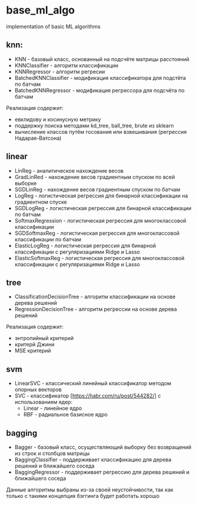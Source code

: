 # base_ml_algo
implementation of basic ML algorithms 

## knn:
- KNN - базовый класс, основанный на подсчёте матрицы расстояний
- KNNClassifier - алгоритм классификации
- KNNRegressor - алгоритм регресии
- BatchedKNNClassifier - модификация классификатора для подстёта по батчам
- BatchedKNNRegressor - модификация регрессора для подсчёта по батчам

Реализация содержит:
- евклидову и косинусную метрику
- поддержку поиска методами kd_tree, ball_tree, brute из sklearn
- вычисление классов путём госования или взвешивания (регрессия Надарая-Ватсона)

## linear
- LinReg - аналитическое нахождение весов
- GradLinRed - нахождение весов градиентным спуском по всей выборке
- SGDLinReg - нахождение весов градиентным спуском по батчам
- LogReg - логистическая регрессия для бинарной классификации на градиентном спуске
- SGDLogReg - логистическая регрессия для бинарной классификации по батчам
- SoftmaxRegression - логистическая регрессия для многоклассовой классификации
- SGDSoftmaxReg - логистическая регрессия для многоклассовой классификации по батчам
- ElasticLogReg - логистическая регрессия для бинарной классификации с регуляризациями Ridge и Lasso
- ElasticSoftmaxReg - логистическая регрессия для многоклассовой классификации с регуляризациями Ridge и Lasso

## tree
- ClassificationDecisionTree - алгоритм классификации на основе дерева решений
- RegressionDecisionTree - алгоритм регрессии на основе дерева решений

Реализация содержит:
- энтропийный критерий
- критерй Джини
- MSE критерий

## svm
- LinearSVC - классический линейный классификатор методом опорных векторов
- SVC - классификатор [https://habr.com/ru/post/544282/] с использованием ядер:
  - Linear - линейное ядро
  - RBF - радиальное базисное ядро

## bagging
- Bagger - базовый класс, осуществляющий выборку без возвращений из строк и столбцов матрицы
- BaggingClassifier - поддерживает классификацию для дерева решений и ближайшего соседа
- BaggingRegressor - поддерживает регрессию для дерева решений и ближайшего соседа

Данные алгоритмы выбраны из-за своей неустойчивости, так как только с такими концепция бэггинга будет работать хорошо
